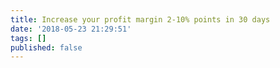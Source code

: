 ```yaml
---
title: Increase your profit margin 2-10% points in 30 days
date: '2018-05-23 21:29:51'
tags: []
published: false
---
```



